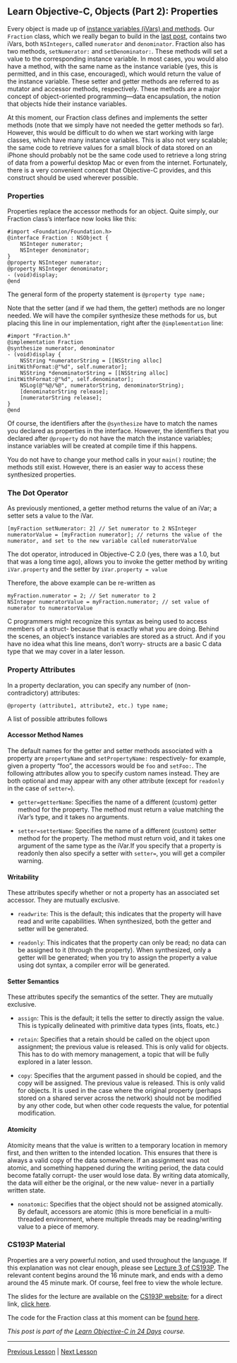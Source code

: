 ## Learn Objective-C, Objects (Part 2): Properties

Every object is made up of [instance variables (iVars) and methods](46.md). Our `Fraction` class, which we really began to build in the [last post](58.md), contains two iVars, both `NSIntegers`, called `numerator` and `denominator`. Fraction also has two methods, `setNumerator:` and `setDenominator:`. These methods will set a value to the corresponding instance variable. In most cases, you would also have a method, with the same name as the instance variable (yes, this is permitted, and in this case, encouraged), which would return the value of the instance variable. These setter and getter methods are referred to as mutator and accessor methods, respectively. These methods are a major concept of object-oriented programming—data encapsulation, the notion that objects hide their instance variables.

At this moment, our Fraction class defines and implements the setter methods (note that we simply have not needed the getter methods so far). However, this would be difficult to do when we start working with large classes, which have many instance variables. This is also not very scalable; the same code to retrieve values for a small block of data stored on an iPhone should probably not be the same code used to retrieve a long string of data from a powerful desktop Mac or even from the internet. Fortunately, there is a very convenient concept that Objective-C provides, and this construct should be used wherever possible.

### Properties

Properties replace the accessor methods for an object. Quite simply, our Fraction class’s interface now looks like this:

```objc
#import <Foundation/Foundation.h>
@interface Fraction : NSObject { 
    NSInteger numerator; 
    NSInteger denominator; 
}
@property NSInteger numerator;
@property NSInteger denominator;
- (void)display; 
@end
```

The general form of the property statement is `@property type name;`

Note that the setter (and if we had them, the getter) methods are no longer needed. We will have the compiler synthesize these methods for us, but placing this line in our implementation, right after the `@implementation` line:

```objc
#import "Fraction.h"
@implementation Fraction
@synthesize numerator, denominator 
- (void)display { 
    NSString *numeratorString = [[NSString alloc] initWithFormat:@"%d", self.numerator]; 
    NSString *denominatorString = [[NSString alloc] initWithFormat:@"%d", self.denominator]; 
    NSLog(@"%@/%@", numeratorString, denominatorString); 
    [denominatorString release]; 
    [numeratorString release]; 
}
@end 
```

Of course, the identifiers after the `@synthesize` have to match the names you declared as properties in the interface. However, the identifiers that you declared after `@property` do not have the match the instance variables; instance variables will be created at compile time if this happens.

You do not have to change your method calls in your `main()` routine; the methods still exist. However, there is an easier way to access these synthesized properties.

### The Dot Operator

As previously mentioned, a getter method returns the value of an iVar; a setter sets a value to the iVar.

```objc
[myFraction setNumerator: 2] // Set numerator to 2 NSInteger 
numeratorValue = [myFraction numerator]; // returns the value of the numerator, and set to the new variable called numeratorValue
```

The dot operator, introduced in Objective-C 2.0 (yes, there was a 1.0, but that was a long time ago), allows you to invoke the getter method by writing `iVar.property` and the setter by `iVar.property = value`

Therefore, the above example can be re-written as

```objc
myFraction.numerator = 2; // Set numerator to 2 
NSInteger numeratorValue = myFraction.numerator; // set value of numerator to numeratorValue
```

C programmers might recognize this syntax as being used to access members of a struct- because that is exactly what you are doing. Behind the scenes, an object’s instance variables are stored as a struct. And if you have no idea what this line means, don’t worry- structs are a basic C data type that we may cover in a later lesson.

### Property Attributes

In a property declaration, you can specify any number of (non-contradictory) attributes:

```objc
@property (attribute1, attribute2, etc.) type name;
```

A list of possible attributes follows

#### Accessor Method Names

The default names for the getter and setter methods associated with a property are `propertyName` and `setPropertyName:` respectively- for example, given a property “foo”, the accessors would be `foo` and `setFoo:`. The following attributes allow you to specify custom names instead. They are both optional and may appear with any other attribute (except for `readonly` in the case of `setter=`).

* `getter=getterName`: Specifies the name of a different (custom) getter method for the property. The method must return a value matching the iVar’s type, and it takes no arguments.

* `setter=setterName`: Specifies the name of a different (custom) setter method for the property. The method must return void, and it takes one argument of the same type as the iVar.If you specify that a property is readonly then also specify a setter with `setter=`, you will get a compiler warning.

#### Writability

These attributes specify whether or not a property has an associated set accessor. They are mutually exclusive.

* `readwrite`: This is the default; this indicates that the property will have read and write capabilities. When synthesized, both the getter and setter will be generated.

* `readonly`: This indicates that the property can only be read; no data can be assigned to it (through the property). When synthesized, only a getter will be generated; when you try to assign the property a value using dot syntax, a compiler error will be generated.

#### Setter Semantics

These attributes specify the semantics of the setter. They are mutually exclusive.

* `assign`: This is the default; it tells the setter to directly assign the value. This is typically delineated with primitive data types (ints, floats, etc.)

* `retain`: Specifies that a retain should be called on the object upon assignment; the previous value is released. This is only valid for objects. This has to do with memory management, a topic that will be fully explored in a later lesson.

* `copy`: Specifies that the argument passed in should be copied, and the copy will be assigned. The previous value is released. This is only valid for objects. It is used in the case where the original property (perhaps stored on a shared server across the network) should not be modified by any other code, but when other code requests the value, for potential modification.

#### Atomicity

Atomicity means that the value is written to a temporary location in memory first, and then written to the intended location. This ensures that there is always a valid copy of the data somewhere. If an assignment was not atomic, and something happened during the writing period, the data could become fatally corrupt- the user would lose data. By writing data atomically, the data will either be the original, or the new value- never in a partially written state.

* `nonatomic`: Specifies that the object should not be assigned atomically. By default, accessors are atomic (this is more beneficial in a multi-threaded environment, where multiple threads may be reading/writing value to a piece of memory.

### CS193P Material

Properties are a very powerful notion, and used throughout the language. If this explanation was not clear enough, please see [Lecture 3 of CS193P](https://itunes.apple.com/podcast/id395605774). The relevant content begins around the 16 minute mark, and ends with a demo around the 45 minute mark. Of course, feel free to view the whole lecture.

The slides for the lecture are available on the [CS193P website](https://web.stanford.edu/class/cs193p/cgi-bin/drupal/); for a direct link, [click here](http://www.stanford.edu/class/cs193p/cgi-bin/drupal/system/files/lectures/Lecture%203_0.pdf).

The code for the Fraction class at this moment can be [found here](../code_resources/Objects%20Part%202%20-%20Properties).

*This post is part of the [Learn Objective-C in 24 Days](38.md) course.*

---

[Previous Lesson](58.md) | [Next Lesson](62.md)
